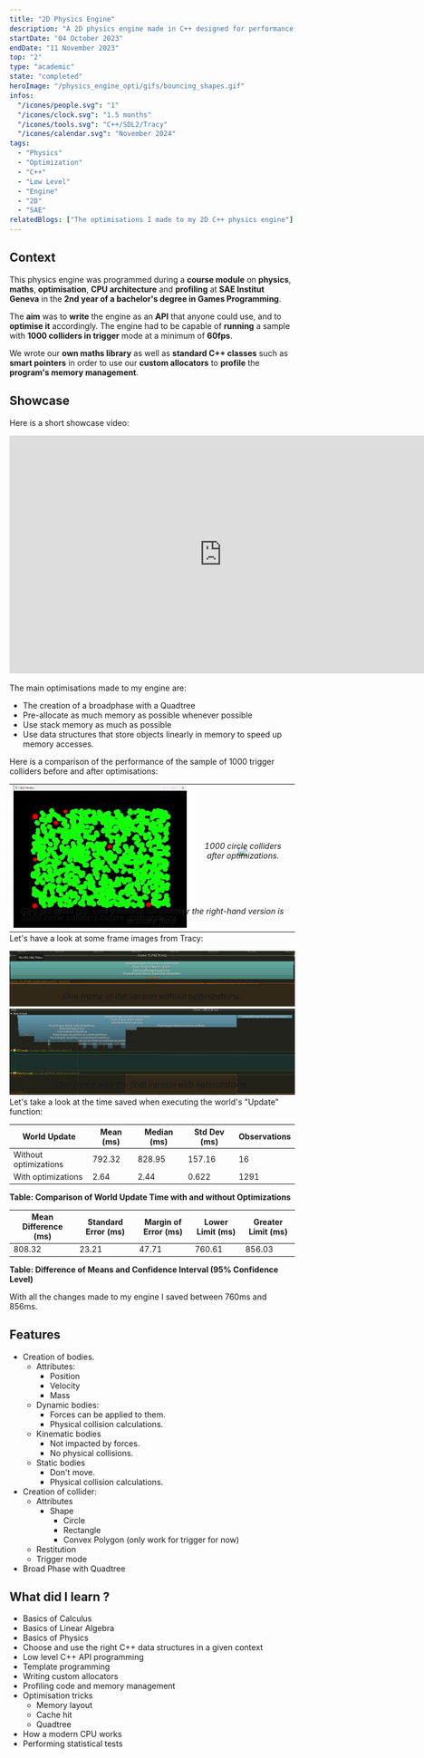 ```yaml
---
title: "2D Physics Engine"
description: "A 2D physics engine made in C++ designed for performance and realtime safety"
startDate: "04 October 2023"
endDate: "11 November 2023"
top: "2"
type: "academic"
state: "completed"
heroImage: "/physics_engine_opti/gifs/bouncing_shapes.gif"
infos:
  "/icones/people.svg": "1"
  "/icones/clock.svg": "1.5 months"
  "/icones/tools.svg": "C++/SDL2/Tracy"
  "/icones/calendar.svg": "November 2024"
tags:
  - "Physics"
  - "Optimization"
  - "C++"
  - "Low Level"
  - "Engine"
  - "2D"
  - "SAE"
relatedBlogs: ["The optimisations I made to my 2D C++ physics engine"]
---
```


<!-- import YoutubePlayer from '/src/components/YoutubePlayer.astro'; -->

## Context
This physics engine was programmed during a **course module** on **physics**, **maths**, **optimisation**, **CPU architecture** and **profiling** at **SAE Institut Geneva** in the **2nd year of a bachelor's degree in Games Programming**.

The **aim** was to **write** the engine as an **API** that anyone could use, and to **optimise it** accordingly. The engine had to be capable of **running** a sample with **1000 colliders in trigger** mode at a minimum of **60fps**.

We wrote our **own maths library** as well as **standard C++ classes** such as **smart pointers** in order to use our **custom allocators** to **profile** the **program's memory management**.

## Showcase
Here is a short showcase video:
<iframe width="750" height="420" src="https://www.youtube.com/embed/Z83k0WTJZsk?si=22S3ad54ErI-Jlrm" title="YouTube video player" frameborder="0" allow="accelerometer; autoplay; clipboard-write; encrypted-media; gyroscope; picture-in-picture; web-share" referrerpolicy="strict-origin-when-cross-origin" allowfullscreen></iframe>

The main optimisations made to my engine are:
- The creation of a broadphase with a Quadtree
- Pre-allocate as much memory as possible whenever possible
- Use stack memory as much as possible
- Use data structures that store objects linearly in memory to speed up memory accesses.

Here is a comparison of the performance of the sample of 1000 trigger colliders before and after optimisations:
<div style="text-align:center;">
    <table>
    <tr>
        <td> <img src="/physics_engine_opti/gifs/1000Circles.gif" width=575/>
        <p style="margin-top: -30px"><em>1000 circle colliders before optimizations.</em></p></td>
        <td>  <img src="/physics_engine_opti/gifs/FullOpti.gif" width=575/>
        <p style="margin-top: -30px"><em>1000 circle colliders after optimizations.</em></p></td>
    </tr>
    </table>
    <p style="margin-top: -60px"><em>GIFs are at 30 fps, so it's hard to tell whether the right-hand version is actually fluid. </em></p></td>
</div>

Let's have a look at some frame images from Tracy:
<div style="text-align:center">
  <img src="/physics_engine_opti/images/noBroadFrame.png">
  <p style="margin-top: -30px"><em>One frame of the version without optimizations.</em></p>
</div>

<div style="text-align:center">
  <img src="/physics_engine_opti/images/FullOptiFrame.png">
  <p style="margin-top: -30px"><em>One frame with the final version with optimizations.</em></p>
</div>

Let's take a look at the time saved when executing the world's "Update" function:

| **World Update**       | **Mean (ms)** | **Median (ms)** | **Std Dev (ms)** | **Observations** |
|------------------------|---------------|-----------------|------------------|------------------|
| Without optimizations  | 792.32        | 828.95          | 157.16           | 16               |
| With optimizations     | 2.64          | 2.44            | 0.622            | 1291             |
**Table: Comparison of World Update Time with and without Optimizations**

| **Mean Difference (ms)** | **Standard Error (ms)** | **Margin of Error (ms)** | **Lower Limit (ms)** | **Greater Limit (ms)** |
|--------------------------|-------------------------|--------------------------|----------------------|------------------------|
| 808.32                   | 23.21                   | 47.71                    | 760.61               | 856.03                 |
**Table: Difference of Means and Confidence Interval (95% Confidence Level)**

With all the changes made to my engine I saved between 760ms and 856ms.

## Features
- Creation of bodies.
  - Attributes:
    - Position
    - Velocity
    - Mass
  - Dynamic bodies:
    - Forces can be applied to them.
    - Physical collision calculations.
  - Kinematic bodies
    - Not impacted by forces.
    - No physical collisions.
  - Static bodies
    - Don't move.
    - Physical collision calculations.
- Creation of collider:
  - Attributes
    - Shape
      - Circle
      - Rectangle
      - Convex Polygon (only work for trigger for now)
  - Restitution
  - Trigger mode
- Broad Phase with Quadtree

<!-- <YoutubePlayer id="rNb0OLZd4wg" />

<button id="playButton">Play Physics Engine 2D</button>

<div id="gameContainer" style="display:none;">
  <iframe frameborder="0" src="https://itch.io/embed-upload/9943561?color=04476f" allowfullscreen="" width="750" height="750">
    <a href="https://chocolive.itch.io/physics-engine-2d">Play Physics Engine 2D on itch.io</a>
  </iframe>
</div>

<style>
  /* Style the button */
  #playButton {
    width: 200px;         /* Set width to make it square */
    height: 200px;        /* Set height to match the width */
    background-color: #04476f;  /* Set background color */
    color: white;         /* White text color */
    border: 2px solid #033c4c; /* Border to define the square shape */
    border-radius: 15px;  /* Optional: rounded corners */
    font-size: 18px;      /* Adjust font size */
    text-align: center;   /* Center text */
    cursor: pointer;     /* Change cursor to pointer */
    display: flex;        /* Use flex to center content */
    justify-content: center; /* Center horizontally */
    align-items: center;  /* Center vertically */
    transition: background-color 0.3s ease; /* Smooth color transition */
  }

  /* Hover effect */
  #playButton:hover {
    background-color: #033c4c; /* Darken the button on hover */
  }
</style>

<script>
  // Get the button and the container where the game iframe will appear
  const playButton = document.getElementById('playButton');
  const gameContainer = document.getElementById('gameContainer');

  // Add an event listener to show the iframe when the button is clicked
  playButton.addEventListener('click', () => {
    gameContainer.style.display = 'block'; // Show the iframe
    playButton.style.display = 'none';    // Hide the button
  });
</script>


<iframe frameborder="0" src="https://itch.io/embed/2219858" width="552" height="167"><a href="https://chocolive.itch.io/card-master-penguin">Card Master Penguin by Chocolive</a></iframe> -->

## What did I learn ?
- Basics of Calculus
- Basics of Linear Algebra
- Basics of Physics
- Choose and use the right C++ data structures in a given context
- Low level C++ API programming
- Template programming
- Writing custom allocators
- Profiling code and memory management
- Optimisation tricks
  - Memory layout
  - Cache hit
  - Quadtree
- How a modern CPU works
- Performing statistical tests

<!-- ## Blog Post
I've written a blog post on the various optimisations I've made to my programme.
[Read it here](/blog/the-optimisations-i-made-to-my-2d-c-physics-engine/) -->